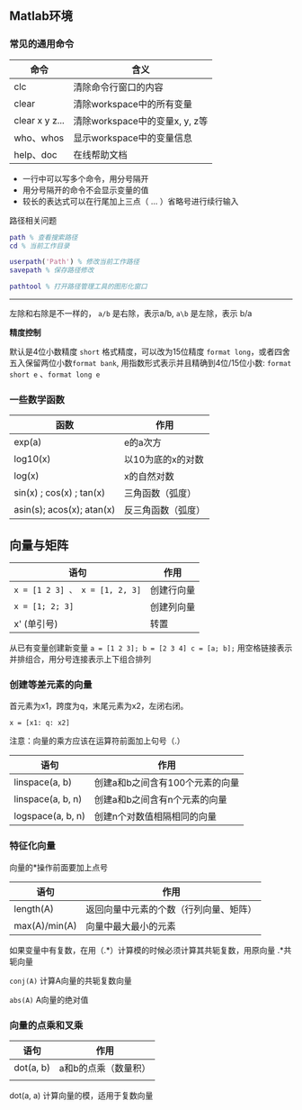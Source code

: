 ## Matlab环境

### 常见的通用命令

| 命令      | 含义                      |
| --------- | ------------------------- |
| clc       | 清除命令行窗口的内容      |
| clear     | 清除workspace中的所有变量     |
| clear x y z... | 清除workspace中的变量x, y, z等     |
| who、whos | 显示workspace中的变量信息 |
| help、doc | 在线帮助文档              |

- 一行中可以写多个命令，用分号隔开
- 用分号隔开的命令不会显示变量的值
- 较长的表达式可以在行尾加上三点（ ... ）省略号进行续行输入

路径相关问题

```matlab
path % 查看搜索路径
cd % 当前工作目录

userpath('Path') % 修改当前工作路径
savepath % 保存路径修改

pathtool % 打开路径管理工具的图形化窗口
```

---

左除和右除是不一样的， `a/b` 是右除，表示a/b, `a\b` 是左除，表示 b/a

**精度控制**

默认是4位小数精度 `short` 格式精度，可以改为15位精度 `format long`，或者四舍五入保留两位小数`format bank`, 用指数形式表示并且精确到4位/15位小数: `format short e` 、`format long e`

### 一些数学函数

| 函数                      | 作用               |
| ------------------------- | ------------------ |
| exp(a)                    | e的a次方           |
| log10(x)                  | 以10为底的x的对数  |
| log(x)                    | x的自然对数        |
| sin(x) ; cos(x) ; tan(x)  | 三角函数（弧度）   |
| asin(s); acos(x); atan(x) | 反三角函数（弧度） |

## 向量与矩阵

| 语句                           | 作用       |
| ------------------------------ | ---------- |
| `x = [1 2 3] 、 x = [1, 2, 3]` | 创建行向量 |
| `x = [1; 2; 3]`                | 创建列向量 |
| x' (单引号)                    | 转置       |

从已有变量创建新变量 `a = [1 2 3]; b = [2 3 4] c = [a; b];` 用空格链接表示并排组合，用分号连接表示上下组合排列

### **创建等差元素的向量**

首元素为x1，跨度为q，末尾元素为x2，左闭右闭。

`x = [x1: q: x2]`

注意：向量的乘方应该在运算符前面加上句号（.）

| 语句              | 作用                            |
| ----------------- | ------------------------------- |
| linspace(a, b)    | 创建a和b之间含有100个元素的向量 |
| linspace(a, b, n) | 创建a和b之间含有n个元素的向量   |
| logspace(a, b, n) | 创建n个对数值相隔相同的向量     |

### **特征化向量**

向量的*操作前面要加上点号

| 语句          | 作用                                   |
| ------------- | -------------------------------------- |
| length(A)     | 返回向量中元素的个数（行列向量、矩阵） |
| max(A)/min(A) | 向量中最大最小的元素                   |

如果变量中有复数，在用（.*）计算模的时候必须计算其共轭复数，用原向量 .\*共轭向量

`conj(A)` 计算A向量的共轭复数向量

`abs(A)` A向量的绝对值

### **向量的点乘和叉乘**

| 语句      | 作用                 |
| --------- | -------------------- |
| dot(a, b) | a和b的点乘（数量积） |
|           |                      |

dot(a, a) 计算向量的模，适用于复数向量

